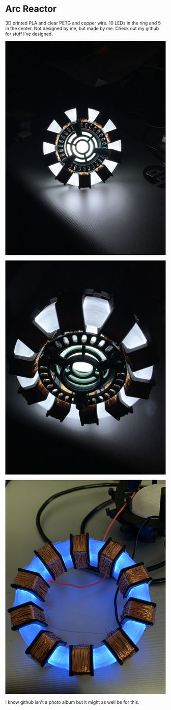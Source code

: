 # Arc Reactor
3D printed PLA and clear PETG and copper wire. 10 LEDs in the ring and 5 in the center. Not designed by me, but made by me. Check out my github for stuff I've designed.


![Arc1](arc/IMG-9916.jpg)

![Arc2](arc/IMG-9926.jpg)

![Arc3](arc/IMG-9915.jpg)



I know github isn't a photo album but it might as well be for this.

